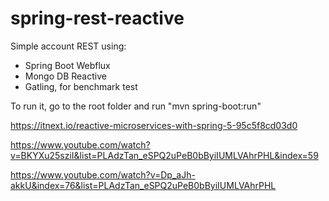 # spring-rest-reactive

Simple account REST using:
* Spring Boot Webflux
* Mongo DB Reactive
* Gatling, for benchmark test

To run it, go to the root folder and run "mvn spring-boot:run"

https://itnext.io/reactive-microservices-with-spring-5-95c5f8cd03d0

https://www.youtube.com/watch?v=BKYXu25sziI&list=PLAdzTan_eSPQ2uPeB0bByiIUMLVAhrPHL&index=59

https://www.youtube.com/watch?v=Dp_aJh-akkU&index=76&list=PLAdzTan_eSPQ2uPeB0bByiIUMLVAhrPHL